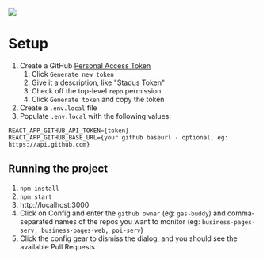 ![](https://i.imgur.com/O41Yo0x.png)

# Setup
1. Create a GitHub [Personal Access Token](https://github.com/settings/tokens)
    1. Click `Generate new token`
    1. Give it a description, like "Stadus Token"
    1. Check off the top-level `repo` permission
    1. Click `Generate token` and copy the token
1. Create a `.env.local` file
1. Populate `.env.local` with the following values:
```
REACT_APP_GITHUB_API_TOKEN={token}
REACT_APP_GITHUB_BASE_URL={your github baseurl - optional, eg: https://api.github.com}
```

## Running the project

1. `npm install`
1. `npm start`
1. http://localhost:3000
1. Click on Config and enter the `github owner` (eg: `gas-buddy`) and comma-separated names of the repos you want to monitor (eg: `business-pages-serv, business-pages-web, poi-serv`)
1. Click the config gear to dismiss the dialog, and you should see the available Pull Requests